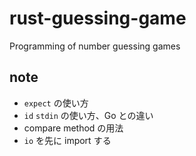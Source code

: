 # rust-guessing-game
Programming of number guessing games

## note
- `expect` の使い方
- `id` `stdin` の使い方、Go との違い
- compare method の用法
- `io` を先に import する

